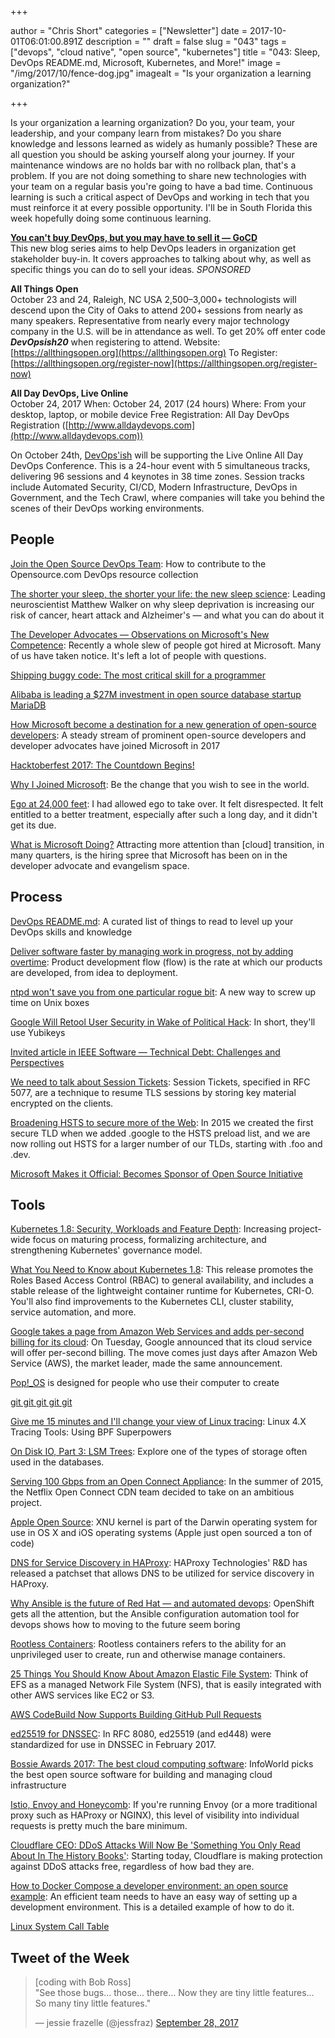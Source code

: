 +++

author = "Chris Short"
categories = ["Newsletter"]
date = 2017-10-01T06:01:00.891Z
description = ""
draft = false
slug = "043"
tags = ["devops", "cloud native", "open source", "kubernetes"]
title = "043: Sleep, DevOps README.md, Microsoft, Kubernetes, and More!"
image = "/img/2017/10/fence-dog.jpg"
imagealt = "Is your organization a learning organization?"

+++

Is your organization a learning organization? Do you, your team, your leadership, and your company learn from mistakes? Do you share knowledge and lessons learned as widely as humanly possible? These are all question you should be asking yourself along your journey. If your maintenance windows are no holds bar with no rollback plan, that's a problem. If you are not doing something to share new technologies with your team on a regular basis you're going to have a bad time. Continuous learning is such a critical aspect of DevOps and working in tech that you must reinforce it at every possible opportunity. I'll be in South Florida this week hopefully doing some continuous learning.

[**You can't buy DevOps, but you may have to sell it — GoCD**](https://www.gocd.org/tags/selling-devops.html?utm_campaign=sell_devops&utm_medium=newsletter_ad&utm_source=devopsish_newsletter&utm_content=sell_devops_series&utm_term=)  
This new blog series aims to help DevOps leaders in organization get stakeholder buy-in. It covers approaches to talking about why, as well as specific things you can do to sell your ideas. *SPONSORED*

**All Things Open**  
October 23 and 24, Raleigh, NC USA
2,500–3,000+ technologists will descend upon the City of Oaks to attend 200+ sessions from nearly as many speakers. Representative from nearly every major technology company in the U.S. will be in attendance as well.
To get 20% off enter code ***DevOpsish20*** when registering to attend.
Website: [https://allthingsopen.org](https://allthingsopen.org)
To Register: [https://allthingsopen.org/register-now](https://allthingsopen.org/register-now)

**All Day DevOps, Live Online**  
October 24, 2017
When: October 24, 2017 (24 hours)
Where: From your desktop, laptop, or mobile device
Free Registration: All Day DevOps Registration ([http://www.alldaydevops.com](http://www.alldaydevops.com))

On October 24th, [DevOps'ish](https://devopsish.com) will be supporting the Live Online All Day DevOps Conference. This is a 24-hour event with 5 simultaneous tracks, delivering 96 sessions and 4 keynotes in 38 time zones. Session tracks include Automated Security, CI/CD, Modern Infrastructure, DevOps in Government, and the Tech Crawl, where companies will take you behind the scenes of their DevOps working environments.

## People

[Join the Open Source DevOps Team](https://opensource.com/devops-team): How to contribute to the Opensource.com DevOps resource collection

[The shorter your sleep, the shorter your life: the new sleep science](https://www.theguardian.com/lifeandstyle/2017/sep/24/why-lack-of-sleep-health-worst-enemy-matthew-walker-why-we-sleep): Leading neuroscientist Matthew Walker on why sleep deprivation is increasing our risk of cancer, heart attack and Alzheimer's — and what you can do about it

[The Developer Advocates — Observations on Microsoft's New Competence](http://blog.adron.me/articles/the-developer-advocate-observations-of-microsofts-new-competence/): Recently a whole slew of people got hired at Microsoft. Many of us have taken notice. It's left a lot of people with questions.

[Shipping buggy code: The most critical skill for a programmer](http://codingismycraft.com/index.php/2017/09/27/shipping-buggy-code-the-most-critical-skill-for-a-programmer/)

[Alibaba is leading a $27M investment in open source database startup MariaDB](https://techcrunch.com/2017/09/29/alibaba-mariadb/)

[How Microsoft become a destination for a new generation of open-source developers](https://www.geekwire.com/2017/microsoft-become-destination-new-generation-open-source-developers/): A steady stream of prominent open-source developers and developer advocates have joined Microsoft in 2017

[Hacktoberfest 2017: The Countdown Begins!](https://blog.digitalocean.com/hacktoberfest-2017/)

[Why I Joined Microsoft](https://erikstmartin.com/post/why-i-joined-microsoft/): Be the change that you wish to see in the world.

[Ego at 24,000 feet](https://medium.com/@jboursiquot/ego-at-24-000-feet-6ac4e1a5b4f0): I had allowed ego to take over. It felt disrespected. It felt entitled to a better treatment, especially after such a long day, and it didn't get its due.

[What is Microsoft Doing?](http://redmonk.com/sogrady/2017/09/28/microsoft-hiring/) Attracting more attention than [cloud] transition, in many quarters, is the hiring spree that Microsoft has been on in the developer advocate and evangelism space.

## Process

[DevOps README.md](https://chrisshort.net/devops-readme.md/): A curated list of things to read to level up your DevOps skills and knowledge

[Deliver software faster by managing work in progress, not by adding overtime](https://developers.soundcloud.com/blog/deliver-software-faster-by-managing-work-in-progress-not-by-adding-overtime): Product development flow (flow) is the rate at which our products are developed, from idea to deployment.

[ntpd won't save you from one particular rogue bit](http://rachelbythebay.com/w/2017/09/27/2153/): A new way to screw up time on Unix boxes

[Google Will Retool User Security in Wake of Political Hack](https://www.bloomberg.com/news/articles/2017-09-29/google-is-said-to-retool-user-security-in-wake-of-political-hack): In short, they'll use Yubikeys

[Invited article in IEEE Software — Technical Debt: Challenges and Perspectives](https://www.kitchensoap.com/2017/09/26/invited-article-in-ieee-software-technical-debt-challenges-and-perspectives/)

[We need to talk about Session Tickets](https://blog.filippo.io/we-need-to-talk-about-session-tickets/): Session Tickets, specified in RFC 5077, are a technique to resume TLS sessions by storing key material encrypted on the clients.

[Broadening HSTS to secure more of the Web](https://security.googleblog.com/2017/09/broadening-hsts-to-secure-more-of-web.html): In 2015 we created the first secure TLD when we added .google to the HSTS preload list, and we are now rolling out HSTS for a larger number of our TLDs, starting with .foo and .dev.

[Microsoft Makes it Official: Becomes Sponsor of Open Source Initiative](https://opensource.org/node/901)

<script async src="//pagead2.googlesyndication.com/pagead/js/adsbygoogle.js"></script>
<!-- devopsish.com Responsive -->
<ins class="adsbygoogle"
     style="display:block"
     data-ad-client="ca-pub-8972983586873269"
     data-ad-slot="4977359089"
     data-ad-format="auto"></ins>
<script>
(adsbygoogle = window.adsbygoogle || []).push({});
</script>

## Tools

[Kubernetes 1.8: Security, Workloads and Feature Depth](http://blog.kubernetes.io/2017/09/kubernetes-18-security-workloads-and.html): Increasing project-wide focus on maturing process, formalizing architecture, and strengthening Kubernetes' governance model.

[What You Need to Know about Kubernetes 1.8](https://www.redhat.com/en/blog/what-you-need-know-about-kubernetes-18): This release promotes the Roles Based Access Control (RBAC) to general availability, and includes a stable release of the lightweight container runtime for Kubernetes, CRI-O. You'll also find improvements to the Kubernetes CLI, cluster stability, service automation, and more.

[Google takes a page from Amazon Web Services and adds per-second billing for its cloud](http://www.businessinsider.com/google-cloud-matches-amazon-web-services-with-per-second-billing-2017-9): On Tuesday, Google announced that its cloud service will offer per-second billing. The move comes just days after Amazon Web Service (AWS), the market leader, made the same announcement.

[Pop!_OS](https://system76.com/pop) is designed for people who use their computer to create

[git git git git git](http://caiustheory.com/git-git-git-git-git/)

[Give me 15 minutes and I'll change your view of Linux tracing](https://youtu.be/GsMs3n8CB6g): Linux 4.X Tracing Tools: Using BPF Superpowers

[On Disk IO, Part 3: LSM Trees](https://medium.com/@ifesdjeen/on-disk-io-part-3-lsm-trees-8b2da218496f): Explore one of the types of storage often used in the databases.

[Serving 100 Gbps from an Open Connect Appliance](https://medium.com/netflix-techblog/serving-100-gbps-from-an-open-connect-appliance-cdb51dda3b99): In the summer of 2015, the Netflix Open Connect CDN team decided to take on an ambitious project.

[Apple Open Source](https://opensource.apple.com/): XNU kernel is part of the Darwin operating system for use in OS X and iOS operating systems (Apple just open sourced a ton of code)

[DNS for Service Discovery in HAProxy](https://www.haproxy.com/blog/dns-service-discovery-haproxy/): HAProxy Technologies' R&D has released a patchset that allows DNS to be utilized for service discovery in HAProxy.

[Why Ansible is the future of Red Hat — and automated devops](https://www.infoworld.com/article/3228171/devops/why-ansible-is-the-future-of-red-hatand-automated-devops.html): OpenShift gets all the attention, but the Ansible configuration automation tool for devops shows how to moving to the future seem boring

[Rootless Containers](https://rootlesscontaine.rs/): Rootless containers refers to the ability for an unprivileged user to create, run and otherwise manage containers.

[25 Things You Should Know About Amazon Elastic File System](https://hackernoon.com/25-things-you-should-know-about-amazon-elastic-file-system-2023255303ea): Think of EFS as a managed Network File System (NFS), that is easily integrated with other AWS services like EC2 or S3.

[AWS CodeBuild Now Supports Building GitHub Pull Requests](https://aws.amazon.com/about-aws/whats-new/2017/09/aws-codebuild-now-supports-building-github-pull-requests/)

[ed25519 for DNSSEC](https://ed25519.nl/): In RFC 8080, ed25519 (and ed448) were standardized for use in DNSSEC in February 2017.

[Bossie Awards 2017: The best cloud computing software](https://www.infoworld.com/article/3227920/cloud-computing/bossie-awards-2017-the-best-cloud-computing-software.html): InfoWorld picks the best open source software for building and managing cloud infrastructure

[Istio, Envoy and Honeycomb](https://honeycomb.io/blog/2017/09/istio-envoy-and-honeycomb/): If you're running Envoy (or a more traditional proxy such as HAProxy or NGINX), this level of visibility into individual requests is pretty much the bare minimum.

[Cloudflare CEO: DDoS Attacks Will Now Be 'Something You Only Read About In The History Books'](https://motherboard.vice.com/en_us/article/59dd5q/cloudflare-ceo-ddos-attacks-will-now-be-something-you-only-read-about-in-the-history-books): Starting today, Cloudflare is making protection against DDoS attacks free, regardless of how bad they are.

[How to Docker Compose a developer environment: an open source example](http://danlebrero.com/2017/09/25/how-do-docker-compose-development-environement/): An efficient team needs to have an easy way of setting up a development environment. This is a detailed example of how to do it.

[Linux System Call Table](http://thevivekpandey.github.io/posts/2017-09-25-linux-system-calls.html)

## Tweet of the Week

<blockquote class="twitter-tweet" data-lang="en"><p lang="en" dir="ltr">[coding with Bob Ross]<br>&quot;See those bugs... those... there... Now they are tiny little features... So many tiny little features.&quot;</p>&mdash; jessie frazelle (@jessfraz) <a href="https://twitter.com/jessfraz/status/913202252025868288?ref_src=twsrc%5Etfw">September 28, 2017</a></blockquote>
<script async src="https://platform.twitter.com/widgets.js" charset="utf-8"></script>
